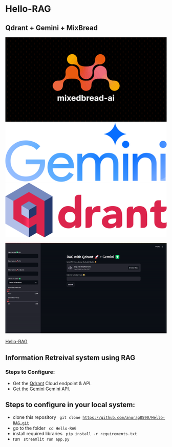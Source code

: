 # Hello-RAG
## Qdrant + Gemini + MixBread 

![image qdrant](/preview/3.png) ![image gemini](/preview/4.png) ![image mixbread](/preview/5.png)

![image 2](/preview/2.gif)

[Hello-RAG]()

## Information Retreival system using RAG

### Steps to Configure:
- Get the [Qdrant]() Cloud endpoint & API.
- Get the [Gemini]() Gemini API.

## Steps to configure in your local system:

- clone this repository <code> git clone https://github.com/anurag8590/Hello-RAG.git </code>
- go to the folder <code> cd Hello-RAG </code>
- install required libraries <code> pip install -r requirements.txt </code>
- run <code> streamlit run app.py </code>